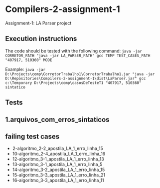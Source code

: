 Compilers-2-assignment-1
========================

Assignment-1: LA Parser project

## Execution instructions

The code should be tested with the following command: `java -jar CORRETOR_PATH "java -jar LA_PARSER_PATH" gcc TEMP TEST_CASES_PATH "407917, 510360" MODE`

Example: `java -jar D:\Projects\comp\CorretorTrabalho1\CorretorTrabalho1.jar "java -jar D:\Repositories\Compilers-2-assignment-1\dist\LaParser.jar" gcc c:\Temporary D:\Projects\comp\casosDeTesteT1 "407917, 510360" sintatico`

## Tests

## 1.arquivos_com_erros_sintaticos

## failing test cases

* 2-algoritmo_2-2_apostila_LA_1_erro_linha_15
* 10-algoritmo_2-4_apostila_LA_1_erro_linha_16
* 12-algoritmo_3-1_apostila_LA_1_erro_linha_13
* 13-algoritmo_3-1_apostila_LA_1_erro_linha_5
* 14-algoritmo_3-2_apostila_LA_1_erro_linha_15
* 15-algoritmo_3-3_apostila_LA_1_erro_linha_21
* 16-algoritmo_3-3_apostila_LA_1_erro_linha_11